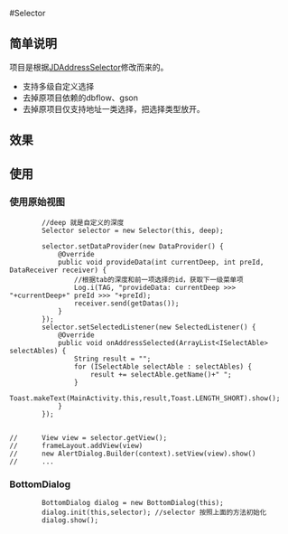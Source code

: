 #Selector

## 简单说明
项目是根据[JDAddressSelector](https://github.com/chihane/JDAddressSelector)修改而来的。  

- 支持多级自定义选择
- 去掉原项目依赖的dbflow、gson
- 去掉原项目仅支持地址一类选择，把选择类型放开。


## 效果


## 使用

### 使用原始视图
```
		//deep 就是自定义的深度
        Selector selector = new Selector(this, deep);

        selector.setDataProvider(new DataProvider() {
            @Override
            public void provideData(int currentDeep, int preId, DataReceiver receiver) {
                //根据tab的深度和前一项选择的id，获取下一级菜单项
                Log.i(TAG, "provideData: currentDeep >>> "+currentDeep+" preId >>> "+preId);
                receiver.send(getDatas());
            }
        });
        selector.setSelectedListener(new SelectedListener() {
            @Override
            public void onAddressSelected(ArrayList<ISelectAble> selectAbles) {
                String result = "";
                for (ISelectAble selectAble : selectAbles) {
                    result += selectAble.getName()+" ";
                }
                Toast.makeText(MainActivity.this,result,Toast.LENGTH_SHORT).show();
            }
        });
        
        
//  	View view = selector.getView();
// 		frameLayout.addView(view)
// 		new AlertDialog.Builder(context).setView(view).show()
// 		...

```

### BottomDialog

```
        BottomDialog dialog = new BottomDialog(this);
        dialog.init(this,selector); //selector 按照上面的方法初始化
        dialog.show();
```
